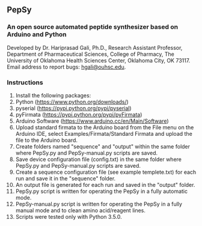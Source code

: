 ## PepSy
### An open source automated peptide synthesizer based on Arduino and Python
Developed by Dr. Hariprasad Gali, Ph.D., Research Assistant Professor, Department of Pharmaceutical Sciences, College of Pharmacy, The University of Oklahoma Health Sciences Center, Oklahoma City, OK 73117.
Email address to report bugs: hgali@ouhsc.edu.
### Instructions
1. Install the following packages:
  1. Python (https://www.python.org/downloads/)
  2. pyserial (https://pypi.python.org/pypi/pyserial)
  3. pyFirmata (https://pypi.python.org/pypi/pyFirmata)
  4. Arduino Software (https://www.arduino.cc/en/Main/Software)
2. Upload standard firmata to the Arduino board from the File menu on the Arduino IDE, select Examples/Firmata/Standard Firmata and upload the file to the Arduino board.
3. Create folders named "sequence" and "output" within the same folder where PepSy.py and PepSy-manual.py scripts are saved.
4. Save device configuration file (config.txt) in the same folder where PepSy.py and PepSy-manual.py scripts are saved.
5. Create a sequence configuration file (see example templete.txt) for each run and save it in the "sequence" folder.
6. An output file is generated for each run and saved in the "output" folder.
7. PepSy.py script is written for operating the PepSy in a fully automatic mode.
8. PepSy-manual.py script is written for operating the PepSy in a fully manual mode and to clean amino acid/reagent lines.
9. Scripts were tested only with Python 3.5.0.
